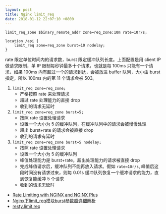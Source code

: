 ```yaml
---
layout: post
title: Nginx limit_req
date: 2018-01-12 22:07:10 +0800
---
```


```nginx
limit_req_zone $binary_remote_addr zone=req_zone:10m rate=10r/s;

location /api {
    limit_req zone=req_zone burst=10 nodelay;
}
```

rate 限定单位时间内的请求数，burst 限定缓冲队列长度。上面配置是用 client IP 做请求限制，单 IP 限制每秒钟最多十个请求，也就是每 100ms 只能有一个请求，如果 100ms 内有超过一个的请求到达，会被放进 buffer 队列，大小由 burst 指定，所以 100ms 内的第 11 个请求会被 503。

1. `limit_req zone=req_zone;`
    - 严格按照 rate 来处理请求
    - 超过 rate 处理能力的直接 drop
    - 收到的请求无延时
2. `limit_req zone=req_zone burst=5;`
    - 按照 rate 设置处理请求
    - 设置一个大小为 5 的缓冲队列，在缓冲队列中的请求会被慢慢处理
    - 超出 burst+rate 的请求会被直接 drop
    - 收到的请求有延时
3. `limit_req zone=req_zone burst=5 nodelay;`
    - 按照 rate 设置处理请求
    - 设置一个大小为 5 的缓冲队列
    - 峰值处理能力是 burst+rate，超出处理能力的请求被直接 drop
    - 完成峰值请求后，缓冲队列不能再放入请求。假如 `rate=10r/s`, 峰值后这段时间没有请求过来，则每 0.01s 缓冲队列恢复一个缓冲请求的能力，直到恢复能缓冲 5 个请求
    - 收到的请求无延时

- [Rate Limiting with NGINX and NGINX Plus](https://www.nginx.com/blog/rate-limiting-nginx/)
- [Nginx下limit_req模块burst参数超详细解析](https://blog.csdn.net/hellow__world/article/details/78658041)
- [resty.limit.req](https://groups.google.com/d/msg/openresty/VY-LdQaEyDA/skf86NDHAAAJ)
